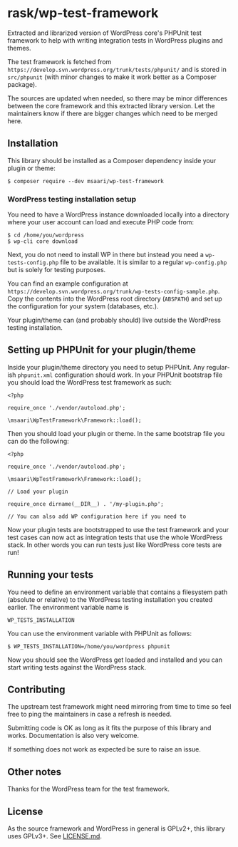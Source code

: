 # rask/wp-test-framework

Extracted and librarized version of WordPress core's PHPUnit test framework to help with writing integration tests in WordPress plugins and themes.

The test framework is fetched from `https://develop.svn.wordpress.org/trunk/tests/phpunit/` and is stored in `src/phpunit` (with minor changes to make it work better as a Composer package).

The sources are updated when needed, so there may be minor differences between the core framework and this extracted library version. Let the maintainers know if there are bigger changes which need to be merged here.

## Installation

This library should be installed as a Composer dependency inside your plugin or theme:

    $ composer require --dev msaari/wp-test-framework
    
### WordPress testing installation setup

You need to have a WordPress instance downloaded locally into a directory where your user account can load and execute PHP code from:

    $ cd /home/you/wordpress
    $ wp-cli core download
    
Next, you do not need to install WP in there but instead you need a `wp-tests-config.php` file to be available. It is similar to a regular `wp-config.php` but is solely for testing purposes.

You can find an example configuration at `https://develop.svn.wordpress.org/trunk/wp-tests-config-sample.php`. Copy the contents into the WordPress root
directory (`ABSPATH`) and set up the configuration for your system (databases, etc.).

Your plugin/theme can (and probably should) live outside the WordPress testing installation.

## Setting up PHPUnit for your plugin/theme

Inside your plugin/theme directory you need to setup PHPUnit. Any regular-ish `phpunit.xml` configuration should work. In your PHPUnit bootstrap file you should load the WordPress test framework as such:

    <?php
    
    require_once './vendor/autoload.php';
    
    \msaari\WpTestFramework\Framework::load();

Then you should load your plugin or theme. In the same bootstrap file you can do the following:

    <?php
    
    require_once './vendor/autoload.php';
    
    \msaari\WpTestFramework\Framework::load();
    
    // Load your plugin
    
    require_once dirname(__DIR__) . '/my-plugin.php';
    
    // You can also add WP configuration here if you need to
    
Now your plugin tests are bootstrapped to use the test framework and your test cases can now act as integration tests that use the whole WordPress stack. In other words you can run tests just like WordPress core tests are run!

## Running your tests

You need to define an environment variable that contains a filesystem path (absolute or relative) to the WordPress testing installation you created earlier. The environment variable name is

    WP_TESTS_INSTALLATION
    
You can use the environment variable with PHPUnit as follows:

    $ WP_TESTS_INSTALLATION=/home/you/wordpress phpunit
    
Now you should see the WordPress get loaded and installed and you can start writing tests against the WordPress stack.

## Contributing

The upstream test framework might need mirroring from time to time so feel free to ping the maintainers in case a refresh is needed.

Submitting code is OK as long as it fits the purpose of this library and works. Documentation is also very welcome.

If something does not work as expected be sure to raise an issue.

## Other notes

Thanks for the WordPress team for the test framework.

## License

As the source framework and WordPress in general is GPLv2+, this library uses GPLv3+. See [LICENSE.md](LICENSE.md).
